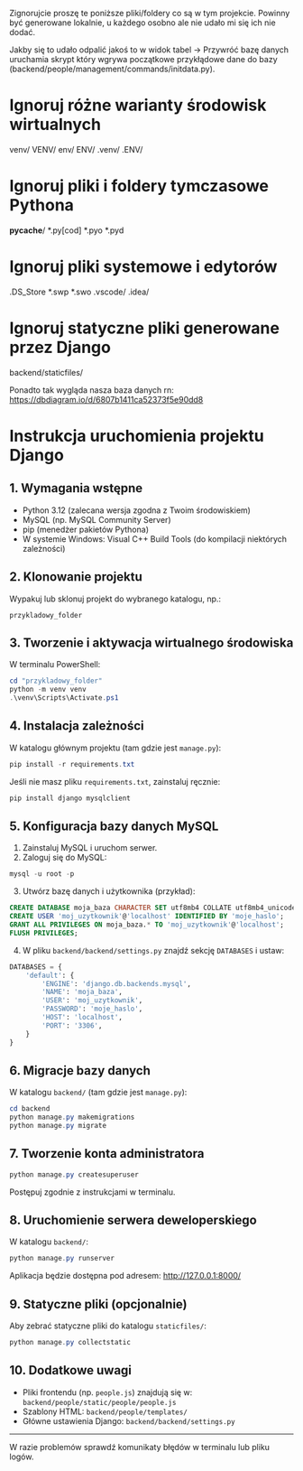 Zignorujcie proszę te poniższe pliki/foldery co są w tym projekcie. Powinny być generowane lokalnie, u każdego osobno ale nie udało mi się ich nie dodać.

Jakby się to udało odpalić jakoś to w widok tabel -> Przywróć bazę danych uruchamia skrypt który wgrywa początkowe przykłądowe dane do bazy (backend/people/management/commands/initdata.py). 

 # Ignoruj różne warianty środowisk wirtualnych
venv/
VENV/
env/
ENV/
.venv/
.ENV/

# Ignoruj pliki i foldery tymczasowe Pythona
__pycache__/
*.py[cod]
*.pyo
*.pyd

# Ignoruj pliki systemowe i edytorów
.DS_Store
*.swp
*.swo
.vscode/
.idea/

# Ignoruj statyczne pliki generowane przez Django
backend/staticfiles/

Ponadto tak wygląda nasza baza danych rn: https://dbdiagram.io/d/6807b1411ca52373f5e90dd8


# Instrukcja uruchomienia projektu Django

## 1. Wymagania wstępne

- Python 3.12 (zalecana wersja zgodna z Twoim środowiskiem)
- MySQL (np. MySQL Community Server)
- pip (menedżer pakietów Pythona)
- W systemie Windows: Visual C++ Build Tools (do kompilacji niektórych zależności)

## 2. Klonowanie projektu

Wypakuj lub sklonuj projekt do wybranego katalogu, np.:

```
przykladowy_folder
```

## 3. Tworzenie i aktywacja wirtualnego środowiska

W terminalu PowerShell:

```powershell
cd "przykladowy_folder"
python -m venv venv
.\venv\Scripts\Activate.ps1
```

## 4. Instalacja zależności

W katalogu głównym projektu (tam gdzie jest `manage.py`):

```powershell
pip install -r requirements.txt
```

Jeśli nie masz pliku `requirements.txt`, zainstaluj ręcznie:

```powershell
pip install django mysqlclient
```

## 5. Konfiguracja bazy danych MySQL

1. Zainstaluj MySQL i uruchom serwer.
2. Zaloguj się do MySQL:

```powershell
mysql -u root -p
```

3. Utwórz bazę danych i użytkownika (przykład):

```sql
CREATE DATABASE moja_baza CHARACTER SET utf8mb4 COLLATE utf8mb4_unicode_ci;
CREATE USER 'moj_uzytkownik'@'localhost' IDENTIFIED BY 'moje_haslo';
GRANT ALL PRIVILEGES ON moja_baza.* TO 'moj_uzytkownik'@'localhost';
FLUSH PRIVILEGES;
```

4. W pliku `backend/backend/settings.py` znajdź sekcję `DATABASES` i ustaw:

```python
DATABASES = {
    'default': {
        'ENGINE': 'django.db.backends.mysql',
        'NAME': 'moja_baza',
        'USER': 'moj_uzytkownik',
        'PASSWORD': 'moje_haslo',
        'HOST': 'localhost',
        'PORT': '3306',
    }
}
```

## 6. Migracje bazy danych

W katalogu `backend/` (tam gdzie jest `manage.py`):

```powershell
cd backend
python manage.py makemigrations
python manage.py migrate
```

## 7. Tworzenie konta administratora

```powershell
python manage.py createsuperuser
```

Postępuj zgodnie z instrukcjami w terminalu.

## 8. Uruchomienie serwera deweloperskiego

W katalogu `backend/`:

```powershell
python manage.py runserver
```

Aplikacja będzie dostępna pod adresem: http://127.0.0.1:8000/

## 9. Statyczne pliki (opcjonalnie)

Aby zebrać statyczne pliki do katalogu `staticfiles/`:

```powershell
python manage.py collectstatic
```

## 10. Dodatkowe uwagi

- Pliki frontendu (np. `people.js`) znajdują się w: `backend/people/static/people/people.js`
- Szablony HTML: `backend/people/templates/`
- Główne ustawienia Django: `backend/backend/settings.py`

---

W razie problemów sprawdź komunikaty błędów w terminalu lub pliku logów.
